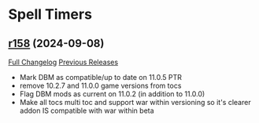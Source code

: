 # <DBM Extra> Spell Timers

## [r158](https://github.com/DeadlyBossMods/DBM-SpellTimers/tree/r158) (2024-09-08)
[Full Changelog](https://github.com/DeadlyBossMods/DBM-SpellTimers/compare/r157...r158) [Previous Releases](https://github.com/DeadlyBossMods/DBM-SpellTimers/releases)

- Mark DBM as compatible/up to date on 11.0.5 PTR  
- remove 10.2.7 and 11.0.0 game versions from tocs  
- Flag DBM mods as current on 11.0.2 (in addition to 11.0.0)  
- Make all tocs multi toc and support war within versioning so it's clearer addon IS compatible with war within beta  
